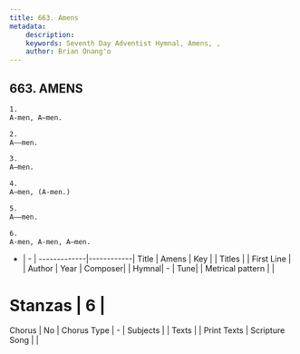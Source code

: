 ```yaml
---
title: 663. Amens
metadata:
    description: 
    keywords: Seventh Day Adventist Hymnal, Amens, , 
    author: Brian Onang'o
---
```



## 663. AMENS

```txt
1.
A-men, A—men.

2.
A—–men.

3.
A—men.

4.
A—men, (A-men.)

5.
A—–men.

6.
A-men, A-men, A—men.
```

- |   -  |
-------------|------------|
Title | Amens |
Key |  |
Titles |  |
First Line |  |
Author | 
Year | 
Composer|  |
Hymnal|  - |
Tune|  |
Metrical pattern | |
# Stanzas | 6 |
Chorus | No |
Chorus Type | - |
Subjects |  |
Texts |  |
Print Texts | 
Scripture Song |  |
  

